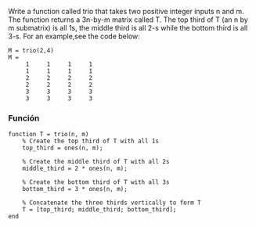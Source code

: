 Write a function called trio that takes two positive integer inputs n and m. The function returns a 3n-by-m matrix called T. The top third of T (an n by m submatrix) is all 1s, the middle third is all 2-s while the bottom third is all 3-s. For an example,see the code below:
```
M = trio(2,4)
M =
     1     1     1     1
     1     1     1     1
     2     2     2     2
     2     2     2     2
     3     3     3     3
     3     3     3     3
```

### Función

```
function T = trio(n, m)
    % Create the top third of T with all 1s
    top_third = ones(n, m);
    
    % Create the middle third of T with all 2s
    middle_third = 2 * ones(n, m);
    
    % Create the bottom third of T with all 3s
    bottom_third = 3 * ones(n, m);
    
    % Concatenate the three thirds vertically to form T
    T = [top_third; middle_third; bottom_third];
end
```
